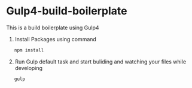 # Gulp4-build-boilerplate
This is a build boilerplate using Gulp4

1. Install Packages using command 
```bash
   npm install
```
2. Run Gulp default task and start buliding and watching your files while developing
```bash
   gulp
```
